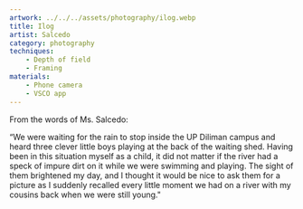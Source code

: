 ```yaml
---
artwork: ../../../assets/photography/ilog.webp
title: Ilog
artist: Salcedo
category: photography
techniques:
    - Depth of field
    - Framing
materials:
    - Phone camera
    - VSCO app
---
```


From the words of Ms. Salcedo:

“We were waiting for the rain to stop inside the UP Diliman campus and heard three clever little boys playing at the back of the waiting shed. Having been in this situation myself as a child, it did not matter if the river had a speck of impure dirt on it while we were swimming and playing. The sight of them brightened my day, and I thought it would be nice to ask them for a picture as I suddenly recalled every little moment we had on a river with my cousins back when we were still young."
